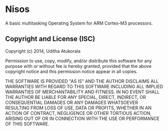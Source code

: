 Nisos
=====

A basic multitasking Operating System for ARM Cortex-M3 processors.

Copyright and License (ISC)
---------------------------

Copyright (c) 2014, Uditha Atukorala

Permission to use, copy, modify, and/or distribute this software for any purpose
with or without fee is hereby granted, provided that the above copyright notice
and this permission notice appear in all copies.

THE SOFTWARE IS PROVIDED "AS IS" AND THE AUTHOR DISCLAIMS ALL WARRANTIES WITH REGARD
TO THIS SOFTWARE INCLUDING ALL IMPLIED WARRANTIES OF MERCHANTABILITY AND FITNESS.
IN NO EVENT SHALL THE AUTHOR BE LIABLE FOR ANY SPECIAL, DIRECT, INDIRECT, OR CONSEQUENTIAL
DAMAGES OR ANY DAMAGES WHATSOEVER RESULTING FROM LOSS OF USE, DATA OR PROFITS,
WHETHER IN AN ACTION OF CONTRACT, NEGLIGENCE OR OTHER TORTIOUS ACTION, ARISING OUT OF
OR IN CONNECTION WITH THE USE OR PERFORMANCE OF THIS SOFTWARE.

